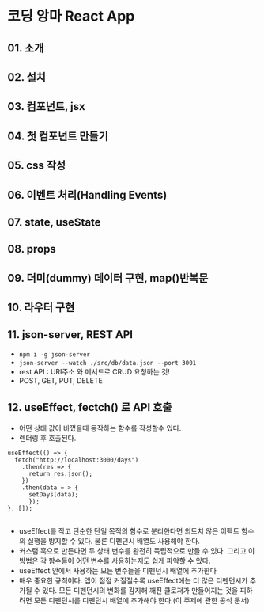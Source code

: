 # 코딩 앙마 React App

## 01. 소개

## 02. 설치

## 03. 컴포넌트, jsx

## 04. 첫 컴포넌트 만들기

## 05. css 작성

## 06. 이벤트 처리(Handling Events)

## 07. state, useState

## 08. props

## 09. 더미(dummy) 데이터 구현, map()반복문

## 10. 라우터 구현

## 11. json-server, REST API
- `npm i -g json-server`
- `json-server --watch ./src/db/data.json --port 3001`
- rest API : URI주소 와 메서드로 CRUD 요청하는 것!
- POST, GET, PUT, DELETE

## 12. useEffect, fectch() 로 API 호출
- 어떤 상태 값이 바꼈을때 동작하는 함수를 작성할수 있다. 
- 렌더링 후 호출된다.

```
useEffect(() => {
  fetch("http://localhost:3000/days")
    .then(res => {
      return res.json();
    })
    .then(data = > {
      setDays(data);
      });
}, []);
      
```

- useEffect를 작고 단순한 단일 목적의 함수로 분리한다면 의도치 않은 이펙트 함수의 실행을 방지할 수 있다. 물론 디펜던시 배열도 사용해야 한다.
- 커스텀 훅으로 만든다면 두 상태 변수를 완전히 독립적으로 만들 수 있다. 그리고 이 방법은 각 함수들이 어떤 변수를 사용하는지도 쉽게 파악할 수 있다.
- useEffect 안에서 사용하는 모든 변수들을 디펜던시 배열에 추가한다
- 매우 중요한 규칙이다. 앱이 점점 커질질수록 useEffect에는 더 많은 디펜던시가 추가될 수 있다. 모든 디펜던시의 변화를 감지해 깨진 클로저가 만들어지는 것을 피하려면 모든 디펜던시를 디펜던시 배열에 추가해야 한다.(이 주제에 관한 공식 문서)




 
